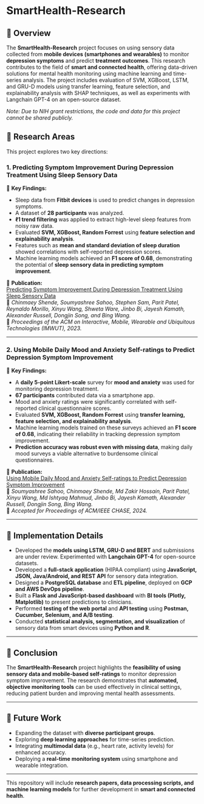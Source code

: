 # SmartHealth-Research

## 📌 Overview  
The **SmartHealth-Research** project focuses on using sensory data collected from **mobile devices (smartphones and wearables)** to monitor **depression symptoms** and predict **treatment outcomes**. This research contributes to the field of **smart and connected health**, offering data-driven solutions for mental health monitoring using machine learning and time-series analysis. The project includes evaluation of SVM, XGBoost, LSTM, and GRU-D models using transfer learning, feature selection, and explainability analysis with SHAP techniques, as well as experiments with Langchain GPT-4 on an open-source dataset.  

*Note: Due to NIH grant restrictions, the code and data for this project cannot be shared publicly.*

## 📂 Research Areas  
This project explores two key directions:

### **1. Predicting Symptom Improvement During Depression Treatment Using Sleep Sensory Data**  
🔹 **Key Findings:**  
- Sleep data from **Fitbit devices** is used to predict changes in depression symptoms.  
- A dataset of **28 participants** was analyzed.  
- **ℓ1 trend filtering** was applied to extract high-level sleep features from noisy raw data.  
- Evaluated **SVM, XGBoost, Random Forrest** using **feature selection and explainability analysis**.  
- Features such as **mean and standard deviation of sleep duration** showed correlations with self-reported depression scores.  
- Machine learning models achieved an **F1 score of 0.68**, demonstrating the potential of **sleep sensory data in predicting symptom improvement**.  

📄 **Publication:**  
[Predicting Symptom Improvement During Depression Treatment Using Sleep Sensory Data](https://dl.acm.org/doi/abs/10.1145/3610932)  
📌 *Chinmaey Shende, Soumyashree Sahoo, Stephen Sam, Parit Patel, Reynaldo Morillo, Xinyu Wang, Shweta Ware, Jinbo Bi, Jayesh Kamath, Alexander Russell, Dongjin Song, and Bing Wang.*  
📌 *Proceedings of the ACM on Interactive, Mobile, Wearable and Ubiquitous Technologies (IMWUT), 2023.*  

---

### **2. Using Mobile Daily Mood and Anxiety Self-ratings to Predict Depression Symptom Improvement**  
🔹 **Key Findings:**  
- A **daily 5-point Likert-scale** survey for **mood and anxiety** was used for monitoring depression treatment.  
- **67 participants** contributed data via a smartphone app.  
- Mood and anxiety ratings were significantly correlated with self-reported clinical questionnaire scores.  
- Evaluated **SVM, XGBoost, Random Forrest** using **transfer learning, feature selection, and explainability analysis**.  
- Machine learning models trained on these surveys achieved an **F1 score of 0.68**, indicating their reliability in tracking depression symptom improvement.  
- **Prediction accuracy was robust even with missing data**, making daily mood surveys a viable alternative to burdensome clinical questionnaires.  

📄 **Publication:**  
[Using Mobile Daily Mood and Anxiety Self-ratings to Predict Depression Symptom Improvement](https://ieeexplore.ieee.org/abstract/document/10614430)  
📌 *Soumyashree Sahoo, Chinmaey Shende, Md Zakir Hossain, Parit Patel, Xinyu Wang, Md Ishtyaq Mahmud, Jinbo Bi, Jayesh Kamath, Alexander Russell, Dongjin Song, Bing Wang.*  
📌 *Accepted for Proceedings of ACM/IEEE CHASE, 2024.*  


---

## 🔧 Implementation Details  
- Developed the **models using LSTM, GRU-D and BERT** and submissions are under review. Experimented with **Langchain GPT-4** for open-source datasets.  
- Developed a **full-stack application** (HIPAA compliant) using **JavaScript, JSON, Java/Android, and REST API** for sensory data integration.  
- Designed a **PostgreSQL database** and **ETL pipeline**, deployed on **GCP and AWS DevOps pipeline**.  
- Built a **Flask and JavaScript-based dashboard** with **BI tools (Plotly, Matplotlib)** to present predictions to clinicians.  
- Performed **testing of the web portal** and **API testing** using **Postman, Cucumber, Selenium, and A/B testing**.  
- Conducted **statistical analysis, segmentation, and visualization** of sensory data from smart devices using **Python and R**.  

---

## 🚀 Conclusion  
The **SmartHealth-Research** project highlights the **feasibility of using sensory data and mobile-based self-ratings** to monitor depression symptom improvement. The research demonstrates that **automated, objective monitoring tools** can be used effectively in clinical settings, reducing patient burden and improving mental health assessments.  

---

## 🔮 Future Work  
- Expanding the dataset with **diverse participant groups**.  
- Exploring **deep learning approaches** for time-series prediction.  
- Integrating **multimodal data** (e.g., heart rate, activity levels) for enhanced accuracy.  
- Deploying a **real-time monitoring system** using smartphone and wearable integration.  
---

This repository will include **research papers, data processing scripts, and machine learning models** for further development in **smart and connected health**.
